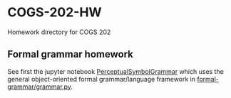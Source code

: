 # COGS-202-HW

Homework directory for COGS 202

## Formal grammar homework

See first the jupyter notebook
[PerceptualSymbolGrammar](formal-grammar/PerceptualSymbolGrammar.ipynb)
which uses the general object-oriented formal grammar/language framework in
[formal-grammar/grammar.py](formal-grammar/grammar.py).
